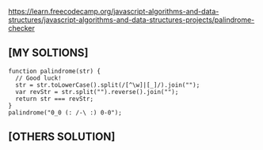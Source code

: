 https://learn.freecodecamp.org/javascript-algorithms-and-data-structures/javascript-algorithms-and-data-structures-projects/palindrome-checker

## [MY SOLTIONS]
```JS
function palindrome(str) {
  // Good luck!
  str = str.toLowerCase().split(/[^\w]|[_]/).join("");
  var revStr = str.split("").reverse().join("");
  return str === revStr;
}
palindrome("0_0 (: /-\ :) 0-0");
```

## [OTHERS SOLUTION]
